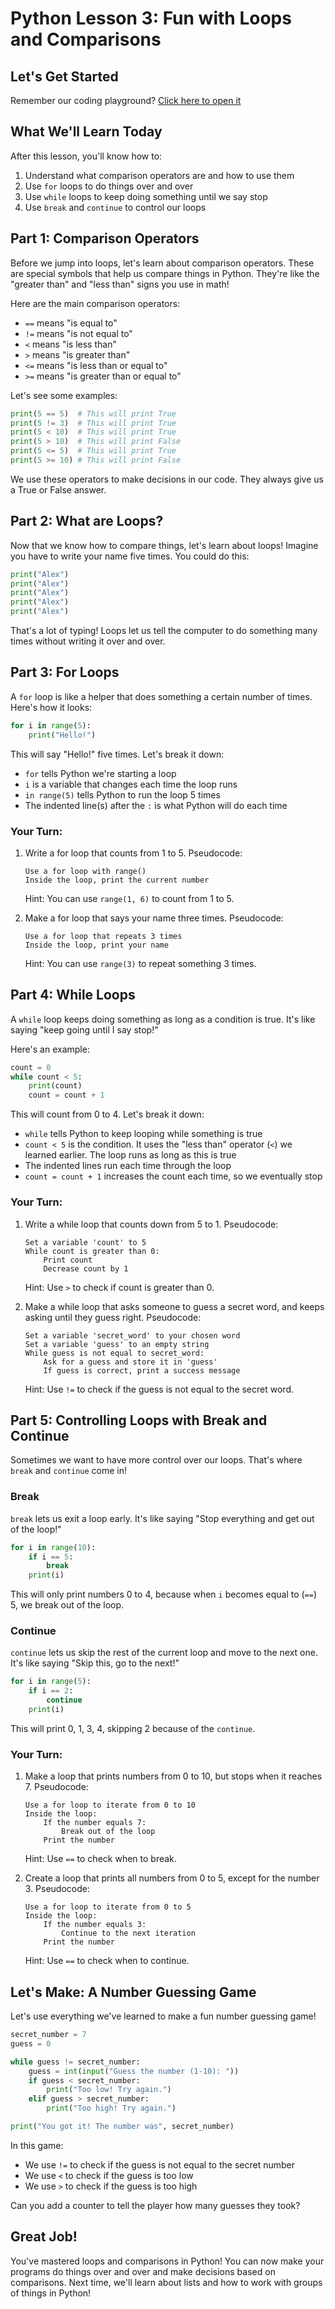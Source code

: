 # Python Lesson 3: Fun with Loops and Comparisons

## Let's Get Started
Remember our coding playground? [Click here to open it](https://www.programiz.com/python-programming/online-compiler/)

## What We'll Learn Today
After this lesson, you'll know how to:
1. Understand what comparison operators are and how to use them
2. Use `for` loops to do things over and over
3. Use `while` loops to keep doing something until we say stop
4. Use `break` and `continue` to control our loops

## Part 1: Comparison Operators

Before we jump into loops, let's learn about comparison operators. These are special symbols that help us compare things in Python. They're like the "greater than" and "less than" signs you use in math!

Here are the main comparison operators:

- `==` means "is equal to"
- `!=` means "is not equal to"
- `<` means "is less than"
- `>` means "is greater than"
- `<=` means "is less than or equal to"
- `>=` means "is greater than or equal to"

Let's see some examples:

```python
print(5 == 5)  # This will print True
print(5 != 3)  # This will print True
print(5 < 10)  # This will print True
print(5 > 10)  # This will print False
print(5 <= 5)  # This will print True
print(5 >= 10) # This will print False
```

We use these operators to make decisions in our code. They always give us a True or False answer.

## Part 2: What are Loops?

Now that we know how to compare things, let's learn about loops! Imagine you have to write your name five times. You could do this:

```python
print("Alex")
print("Alex")
print("Alex")
print("Alex")
print("Alex")
```

That's a lot of typing! Loops let us tell the computer to do something many times without writing it over and over.

## Part 3: For Loops

A `for` loop is like a helper that does something a certain number of times. Here's how it looks:

```python
for i in range(5):
    print("Hello!")
```

This will say "Hello!" five times. Let's break it down:

- `for` tells Python we're starting a loop
- `i` is a variable that changes each time the loop runs
- `in range(5)` tells Python to run the loop 5 times
- The indented line(s) after the `:` is what Python will do each time

### Your Turn:
1. Write a for loop that counts from 1 to 5.
   Pseudocode:
   ```
   Use a for loop with range()
   Inside the loop, print the current number
   ```
   Hint: You can use `range(1, 6)` to count from 1 to 5.

2. Make a for loop that says your name three times.
   Pseudocode:
   ```
   Use a for loop that repeats 3 times
   Inside the loop, print your name
   ```
   Hint: You can use `range(3)` to repeat something 3 times.

## Part 4: While Loops

A `while` loop keeps doing something as long as a condition is true. It's like saying "keep going until I say stop!"

Here's an example:

```python
count = 0
while count < 5:
    print(count)
    count = count + 1
```

This will count from 0 to 4. Let's break it down:

- `while` tells Python to keep looping while something is true
- `count < 5` is the condition. It uses the "less than" operator (`<`) we learned earlier. The loop runs as long as this is true
- The indented lines run each time through the loop
- `count = count + 1` increases the count each time, so we eventually stop

### Your Turn:
1. Write a while loop that counts down from 5 to 1.
   Pseudocode:
   ```
   Set a variable 'count' to 5
   While count is greater than 0:
       Print count
       Decrease count by 1
   ```
   Hint: Use `>` to check if count is greater than 0.

2. Make a while loop that asks someone to guess a secret word, and keeps asking until they guess right.
   Pseudocode:
   ```
   Set a variable 'secret_word' to your chosen word
   Set a variable 'guess' to an empty string
   While guess is not equal to secret_word:
       Ask for a guess and store it in 'guess'
       If guess is correct, print a success message
   ```
   Hint: Use `!=` to check if the guess is not equal to the secret word.

## Part 5: Controlling Loops with Break and Continue

Sometimes we want to have more control over our loops. That's where `break` and `continue` come in!

### Break

`break` lets us exit a loop early. It's like saying "Stop everything and get out of the loop!"

```python
for i in range(10):
    if i == 5:
        break
    print(i)
```

This will only print numbers 0 to 4, because when `i` becomes equal to (`==`) 5, we break out of the loop.

### Continue

`continue` lets us skip the rest of the current loop and move to the next one. It's like saying "Skip this, go to the next!"

```python
for i in range(5):
    if i == 2:
        continue
    print(i)
```

This will print 0, 1, 3, 4, skipping 2 because of the `continue`.

### Your Turn:
1. Make a loop that prints numbers from 0 to 10, but stops when it reaches 7.
   Pseudocode:
   ```
   Use a for loop to iterate from 0 to 10
   Inside the loop:
       If the number equals 7:
           Break out of the loop
       Print the number
   ```
   Hint: Use `==` to check when to break.

2. Create a loop that prints all numbers from 0 to 5, except for the number 3.
   Pseudocode:
   ```
   Use a for loop to iterate from 0 to 5
   Inside the loop:
       If the number equals 3:
           Continue to the next iteration
       Print the number
   ```
   Hint: Use `==` to check when to continue.

## Let's Make: A Number Guessing Game

Let's use everything we've learned to make a fun number guessing game!

```python
secret_number = 7
guess = 0

while guess != secret_number:
    guess = int(input("Guess the number (1-10): "))
    if guess < secret_number:
        print("Too low! Try again.")
    elif guess > secret_number:
        print("Too high! Try again.")

print("You got it! The number was", secret_number)
```

In this game:
- We use `!=` to check if the guess is not equal to the secret number
- We use `<` to check if the guess is too low
- We use `>` to check if the guess is too high

Can you add a counter to tell the player how many guesses they took?

## Great Job!
You've mastered loops and comparisons in Python! You can now make your programs do things over and over and make decisions based on comparisons. Next time, we'll learn about lists and how to work with groups of things in Python!
